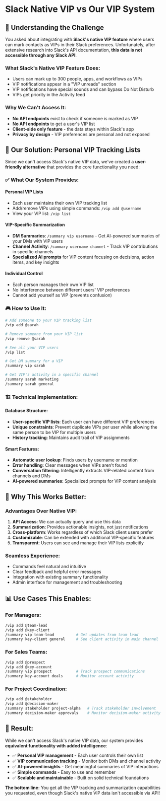 # Slack Native VIP vs Our VIP System

## 🎯 **Understanding the Challenge**

You asked about integrating with **Slack's native VIP feature** where users can mark contacts as VIPs in their Slack preferences. Unfortunately, after extensive research into Slack's API documentation, **this data is not accessible through any Slack API**.

### What Slack's Native VIP Feature Does:
- Users can mark up to 300 people, apps, and workflows as VIPs
- VIP notifications appear in a "VIP unreads" section
- VIP notifications have special sounds and can bypass Do Not Disturb
- VIPs get priority in the Activity feed

### Why We Can't Access It:
- **No API endpoints** exist to check if someone is marked as VIP
- **No API endpoints** to get a user's VIP list
- **Client-side only feature** - the data stays within Slack's app
- **Privacy by design** - VIP preferences are personal and not exposed

## 🔧 **Our Solution: Personal VIP Tracking Lists**

Since we can't access Slack's native VIP data, we've created a **user-friendly alternative** that provides the core functionality you need:

### ✅ **What Our System Provides:**

#### **Personal VIP Lists**
- Each user maintains their own VIP tracking list
- Add/remove VIPs using simple commands: `/vip add @username`
- View your VIP list: `/vip list`

#### **VIP-Specific Summarization**
- **DM Summaries**: `/summary vip username` - Get AI-powered summaries of your DMs with VIP users
- **Channel Activity**: `/summary username channel` - Track VIP contributions in specific channels
- **Specialized AI prompts** for VIP content focusing on decisions, action items, and key insights

#### **Individual Control**
- Each person manages their own VIP list
- No interference between different users' VIP preferences
- Cannot add yourself as VIP (prevents confusion)

### 🎮 **How to Use It:**

```bash
# Add someone to your VIP tracking list
/vip add @sarah

# Remove someone from your VIP list  
/vip remove @sarah

# See all your VIP users
/vip list

# Get DM summary for a VIP
/summary vip sarah

# Get VIP's activity in a specific channel
/summary sarah marketing
/summary sarah general
```

### 🏗️ **Technical Implementation:**

#### **Database Structure:**
- **User-specific VIP lists**: Each user can have different VIP preferences
- **Unique constraints**: Prevent duplicate VIPs per user while allowing the same person to be VIP for multiple users
- **History tracking**: Maintains audit trail of VIP assignments

#### **Smart Features:**
- **Automatic user lookup**: Finds users by username or mention
- **Error handling**: Clear messages when VIPs aren't found
- **Conversation filtering**: Intelligently extracts VIP-related content from channels and DMs
- **AI-powered summaries**: Specialized prompts for VIP content analysis

## 🤝 **Why This Works Better:**

### **Advantages Over Native VIP:**
1. **API Access**: We can actually query and use this data
2. **Summarization**: Provides actionable insights, not just notifications
3. **Cross-platform**: Works regardless of which Slack client users prefer
4. **Customizable**: Can be extended with additional VIP-specific features
5. **Transparent**: Users can see and manage their VIP lists explicitly

### **Seamless Experience:**
- Commands feel natural and intuitive
- Clear feedback and helpful error messages
- Integration with existing summary functionality
- Admin interface for management and troubleshooting

## 📊 **Use Cases This Enables:**

### **For Managers:**
```bash
/vip add @team-lead
/vip add @key-client
/summary vip team-lead          # Get updates from team lead
/summary key-client general     # See client activity in main channel
```

### **For Sales Teams:**
```bash
/vip add @prospect
/vip add @key-account
/summary vip prospect           # Track prospect communications
/summary key-account deals      # Monitor account activity
```

### **For Project Coordination:**
```bash
/vip add @stakeholder
/vip add @decision-maker
/summary stakeholder project-alpha   # Track stakeholder involvement
/summary decision-maker approvals    # Monitor decision-maker activity
```

## 🎉 **Result:**

While we can't access Slack's native VIP data, our system provides **equivalent functionality with added intelligence**:

- ✅ **Personal VIP management** - Each user controls their own list
- ✅ **VIP communication tracking** - Monitor both DMs and channel activity  
- ✅ **AI-powered insights** - Get meaningful summaries of VIP interactions
- ✅ **Simple commands** - Easy to use and remember
- ✅ **Scalable and maintainable** - Built on solid technical foundations

**The bottom line:** You get all the VIP tracking and summarization capabilities you requested, even though Slack's native VIP data isn't accessible via API! 